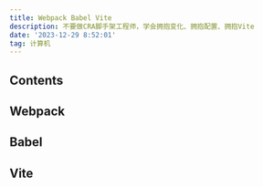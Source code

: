 ```yaml
---
title: Webpack Babel Vite
description: 不要做CRA脚手架工程师，学会拥抱变化、拥抱配置、拥抱Vite
date: '2023-12-29 8:52:01'
tag: 计算机
---
```


## Contents

## Webpack

## Babel

## Vite

